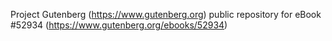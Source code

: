 Project Gutenberg (https://www.gutenberg.org) public repository for
eBook #52934 (https://www.gutenberg.org/ebooks/52934)
